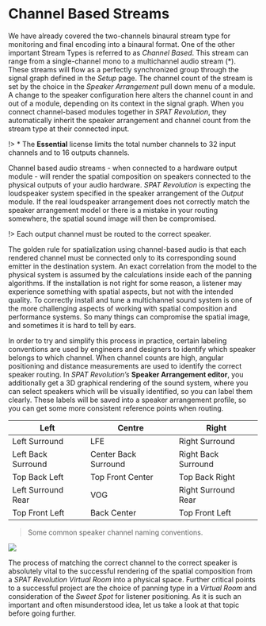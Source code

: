 # Channel Based Streams

We have already covered the two-channels binaural stream type for monitoring and final encoding into a binaural format. One of the other important Stream Types is referred to as _Channel Based_. This stream can range from a single-channel mono to a multichannel audio stream (*). These streams will flow as a perfectly synchronized group through the signal graph defined in the _Setup_ page. The channel count of the stream is set by the choice in the _Speaker Arrangement_ pull down menu of a module. A change to the speaker configuration here alters the channel count in and out of a module, depending on its context in the signal graph. When you connect channel-based modules together in _SPAT Revolution_, they automatically inherit the speaker arrangement and channel count from the stream type at their connected input.

!> * The **Essential** license limits the total number channels to 32 input channels and to 16 outputs channels.

Channel based audio streams - when connected to a hardware output module - will render the spatial composition on speakers connected to the physical outputs of your audio hardware. _SPAT Revolution_ is expecting the loudspeaker system specified in the speaker arrangement of the _Output_ module. If the real loudspeaker arrangement does not correctly match the speaker arrangement model or there is a mistake in your routing somewhere, the spatial sound image will then be compromised.

!> Each output channel must be routed to the correct speaker.

The golden rule for spatialization using channel-based audio is that each rendered channel must be connected only to its corresponding sound emitter in the destination system. An exact correlation from the model to the physical system is assumed by the calculations inside each of the panning algorithms. If the installation is not right for some reason, a listener may experience something with spatial aspects, but not with the intended quality. To correctly install and tune a multichannel sound system is one of the more challenging aspects of working with spatial composition and performance systems. So many things can compromise the spatial image, and sometimes it is hard to tell by ears.

In order to try and simplify this process in practice, certain labeling conventions are used by engineers and designers to identify which speaker belongs to which channel. When channel counts are high, angular positioning and distance measurements are used to identify the correct speaker routing. In _SPAT Revolution’s_ **Speaker Arrangement editor**, you additionally get a 3D graphical rendering of the sound system, where you can select speakers which will be visually identified, so you can label them clearly. These labels will be saved into a speaker arrangement profile, so you can get some more consistent reference points when routing.


Left | Centre | Right
--- | --- | ---
Left Surround | LFE | Right Surround
Left Back Surround | Center Back Surround | Right Back Surround
Top Back Left | Top Front Center | Top Back Right
Left Surround Rear | VOG | Right Surround Rear
Top Front Left | Back Center | Top Front Left

> Some common speaker channel naming conventions.


![](https://media.githubusercontent.com/media/FLUX-SE/doc_images/main/SpatR/Setup/SpeakerEditor2.png)

The process of matching the correct channel to the correct speaker is absolutely vital to the successful rendering of the spatial composition from a _SPAT Revolution_ _Virtual Room_ into a physical space. Further critical points to a successful project are the choice of panning type in a _Virtual Room_ and consideration of the _Sweet Spot_ for listener positioning. As it is such an important and often misunderstood idea, let us take a look at that topic before going further.
